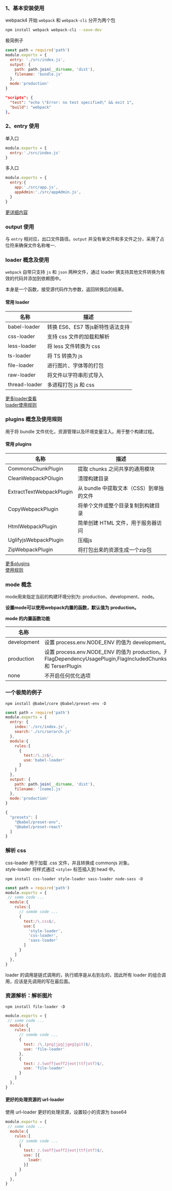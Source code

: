 

### 1、基本安装使用
webpack4 开始 `webpack` 和 `webpack-cli` 分开为两个包
```sh
npm install webpack webpack-cli --save-dev
```
极简例子
```js webpack.config.js
const path = require('path')
module.exports = {
  entry: './src/index.js',
  output: {
    path: path.join(__dirname, 'dist'),
    filename: 'bundle.js'
  },
  mode:'production'
}
```
```json package.json
"scripts": {
  "test": "echo \"Error: no test specified\" && exit 1",
  "build": "webpack"
},
```
### 2、entry 使用
单入口
```js
module.exports = {
  entry:'./src/index.js'
}
```
多入口
```js
module.exports = {
  entry:{
    app:'./src/app.js',
    appAdmin:'./src/appAdmin.js',
  }
}
```
[更详细内容](https://www.webpackjs.com/configuration/entry-context/#entry)

### output 使用
与 `entry` 相对应，出口文件路径。`output` 并没有单文件和多文件之分，采用了占位符来确保文件名称唯一.

### loader 概念及使用
`webpack` 自带只支持 `js` 和 `json` 两种文件，通过 loader 俩支持其他文件转换为有效的代码并添加到依赖图中。

本身是一个函数，接受源代码作为参数，返回转换后的结果。


#### 常用 loader

名称                       | 描述
--------------------------|-------------------------
babel-loader              |转换 ES6、ES7 等js新特性语法支持
css-loader                |支持 css 文件的加载和解析
less-loader               |将 less 文件转换为 css
ts-loader                 |将 TS 转换为 js
file-loader               |进行图片、字体等的打包
raw-loader                |将文件以字符串形式导入
thread-loader             |多进程打包 js 和 css

[更多loader查看](https://www.webpackjs.com/loaders/)   
[loader使用规则](https://www.webpackjs.com/concepts/loaders/#%E7%A4%BA%E4%BE%8B)


### plugins 概念及使用规则
用于将 bundle 文件优化，资源管理以及环境变量注入。用于整个构建过程。

#### 常用 plugins 

名称                       | 描述
--------------------------|-------------------------
CommonsChunkPlugin        |提取 chunks 之间共享的通用模块
CleanWebpackPOlugin       |清理构建目录
ExtractTextWebpackPlugin  |从 bundle 中提取文本（CSS）到单独的文件
CopyWebpackPlugin         |将单个文件或整个目录复制到构建目录
HtmlWebpackPlugin         |简单创建 HTML 文件，用于服务器访问
UglifyjsWebpackPlugin     |压缩js
ZipWebpackPlugin          |将打包出来的资源生成一个zip包
[更多plugins](https://www.webpackjs.com/plugins/)   
[使用规则](https://www.webpackjs.com/concepts/plugins/)


### mode 概念
mode用来指定当前的构建环境分别为: production、development、node。

**设置mode可以使用webpack内置的函数，默认值为 production。**

**mode 的内置函数功能**

名称                       | 描述
--------------------------|-------------------------
development               |设置 process.env.NODE_ENV 的值为 development。 开启 NamedChunksPlugin 和 NamedmodulesPlugin 
production                |设置 process.env.NODE_ENV 的值为 production。开启 FlagDependencyUsagePlugin,FlagIncludedChunksPlugin,ModuleConcatenationPlugin,NoEmitOnErrorsPlugin,OccurrenceOrderPlugin,SideEffectsFlagPlugins 和 TerserPlugin
none                      |不开启任何优化选项

### 一个极简的例子

```shell
npm install @babel/core @babel/preset-env -D
```

```js  webpack.config.js
const path = require('path')
module.exports = {
  entry: {
    index:'./src/index.js',
    search:'./src/serarch.js'
  },
  module:{
    rules:[
      {
        test:/\.js$/,
        use:'babel-loader'
      }
    ]
  },
  output: {
    path: path.join(__dirname, 'dist'),
    filename: '[name].js'
  },
  mode:'production'
}
```
```js .babelrc
{
  "presets": [
    "@babel/preset-env",
    "@babel/preset-react"
  ]
}
```






### 解析 css
css-loader 用于加载 .css 文件，并且转换成 commonjs 对象。    
style-loader 将样式通过 `<style>` 标签插入到 head 中。

```shell
npm install css-loader style-loader sass-loader node-sass -D
```

```js webpack.config.js
const path = require('path')
module.exports = {
 // some code ...
  module:{
    rules:[
      // somde code ...
      {
        test:/\.css$/,
        use:[
          'style-loader',
          'css-loader',
          'sass-loader'
        ]
      }
    ]
  },
}

```
loader 的调用是链式调用的，执行顺序是从右到左的，因此所有 loader 的组合调用，应该是先调用的写在最后面。

### 资源解析：解析图片
```shell
npm install file-loader -D
```
```js webpack.config.js
module.exports = {
 // some code ...
  module:{
    rules:[
      // somde code ...
      {
        test: /\.(png|jpg|jgeg|git)$/,
        use: 'file-loader'
      },
      {
        test: /.(woff|woff2|eot|ttf|otf)$/,
        use: 'file-loader'
      }
    ]
  },
}
```
#### 更好的处理资源的 url-loader
使用 url-loader 更好的处理资源，设置较小的资源为 base64
``` js webpack.config.js
module.exports = {
 // some code ...
  module:{
    rules:[
      // somde code ...
      {
        test: /.(woff|woff2|eot|ttf|otf)$/,
        use: [{
          loadr:
        }]
      }
    ]
  },
}
```


